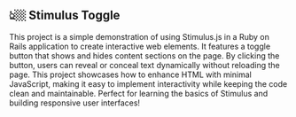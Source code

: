 ## 👆🏼 Stimulus Toggle 

This project is a simple demonstration of using Stimulus.js in a Ruby on Rails application to create interactive web elements. 
It features a toggle button that shows and hides content sections on the page. By clicking the button, users can reveal or 
conceal text dynamically without reloading the page. This project showcases how to enhance HTML with minimal JavaScript, 
making it easy to implement interactivity while keeping the code clean and maintainable. 
Perfect for learning the basics of Stimulus and building responsive user interfaces!
